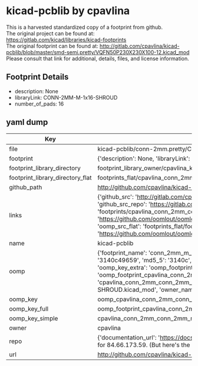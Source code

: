 # kicad-pcblib by cpavlina  
This is a harvested standardized copy of a footprint from github.  
The original project can be found at:  
https://gitlab.com/kicad/libraries/kicad-footprints  
The original footprint can be found at:
http://gitlab.com/cpavlina/kicad-pcblib/blob/master/smd-semi.pretty/VQFN50P230X230X100-12.kicad_mod
Please consult that link for additional, details, files, and license information.  
## Footprint Details
* description: None  
* libraryLink: CONN-2MM-M-1x16-SHROUD  
* number_of_pads: 16  
## yaml dump  
| Key | Value |  
| --- | --- |  
| file | kicad-pcblib/conn-2mm.pretty/CONN-2MM-M-1x16-SHROUD.kicad_mod |  
| footprint | {'description': None, 'libraryLink': 'CONN-2MM-M-1x16-SHROUD', 'number_of_pads': 16} |  
| footprint_library_directory | footprint_library_owner/cpavlina_kicad-pcblib |  
| footprint_library_directory_flat | footprints_flat/cpavlina_conn_2mm_conn_2mm_m_1x16_shroud/working |  
| github_path | http://github.com/cpavlina/kicad-pcblib/blob/master/conn-2mm.pretty/CONN-2MM-M-1x16-SHROUD.kicad_mod |  
| links | {'github_src': 'http://gitlab.com/cpavlina/kicad-pcblib/blob/master/smd-semi.pretty/VQFN50P230X230X100-12.kicad_mod', 'github_src_repo': 'https://gitlab.com/kicad/libraries/kicad-footprints', 'oomp_bot': 'footprints/cpavlina_conn_2mm_conn_2mm_m_1x16_shroud/working', 'oomp_bot_github': 'https://github.com/oomlout/oomlout_oomp_footprint_bot/tree/main/footprints/cpavlina_conn_2mm_conn_2mm_m_1x16_shroud/working', 'oomp_src_flat': 'footprints_flat/footprints_flat/cpavlina_conn_2mm_conn_2mm_m_1x16_shroud/working', 'oomp_src_flat_github': 'https://github.com/oomlout/oomlout_oomp_footprint_src/tree/main/footprints_flat/cpavlina_conn_2mm_conn_2mm_m_1x16_shroud/working'} |  
| name | kicad-pcblib |  
| oomp | {'footprint_name': 'conn_2mm_m_1x16_shroud', 'library_name': 'conn_2mm', 'md5': '3140c496595e59b8eddd716b5db0a60d', 'md5_10': '3140c49659', 'md5_5': '3140c', 'md5_6': '3140c4', 'oomp_key': 'oomp_cpavlina_conn_2mm_conn_2mm_m_1x16_shroud', 'oomp_key_extra': 'oomp_footprint_cpavlina_conn_2mm_conn_2mm_m_1x16_shroud', 'oomp_key_full': 'oomp_footprint_cpavlina_conn_2mm_conn_2mm_m_1x16_shroud_3140c4', 'oomp_key_simple': 'cpavlina_conn_2mm_conn_2mm_m_1x16_shroud', 'original_filename': 'kicad-pcblib/conn-2mm.pretty/CONN-2MM-M-1x16-SHROUD.kicad_mod', 'owner_name': 'cpavlina'} |  
| oomp_key | oomp_cpavlina_conn_2mm_conn_2mm_m_1x16_shroud |  
| oomp_key_full | oomp_footprint_cpavlina_conn_2mm_conn_2mm_m_1x16_shroud |  
| oomp_key_simple | cpavlina_conn_2mm_conn_2mm_m_1x16_shroud |  
| owner | cpavlina |  
| repo | {'documentation_url': 'https://docs.github.com/rest/overview/resources-in-the-rest-api#rate-limiting', 'message': "API rate limit exceeded for 84.66.173.59. (But here's the good news: Authenticated requests get a higher rate limit. Check out the documentation for more details.)"} |  
| url | http://github.com/cpavlina/kicad-pcblib |  

